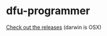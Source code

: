 # dfu-programmer

[Check out the releases](https://github.com/jackhumbert/dfu-programmer-app/releases/) (darwin is OSX)
